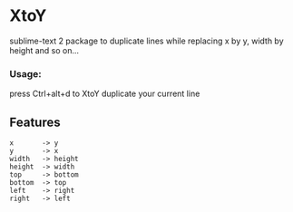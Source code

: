 XtoY
====

sublime-text 2 package to duplicate lines while replacing x by y, width by height and so on...

### Usage: ###
press Ctrl+alt+d to XtoY duplicate your current line

## Features ###
```
x 		-> y
y 		-> x
width	-> height
height	-> width
top		-> bottom
bottom	-> top
left	-> right
right	-> left 
```
